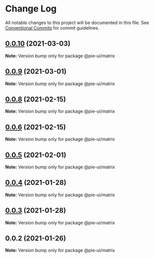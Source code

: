 # Change Log

All notable changes to this project will be documented in this file.
See [Conventional Commits](https://conventionalcommits.org) for commit guidelines.

## [0.0.10](https://github.com/pie-framework/pie-ui/compare/@pie-ui/matrix@0.0.9...@pie-ui/matrix@0.0.10) (2021-03-03)

**Note:** Version bump only for package @pie-ui/matrix





## [0.0.9](https://github.com/pie-framework/pie-ui/compare/@pie-ui/matrix@0.0.8...@pie-ui/matrix@0.0.9) (2021-03-01)

**Note:** Version bump only for package @pie-ui/matrix





## [0.0.8](https://github.com/pie-framework/pie-ui/compare/@pie-ui/matrix@0.0.6...@pie-ui/matrix@0.0.8) (2021-02-15)

**Note:** Version bump only for package @pie-ui/matrix





## [0.0.6](https://github.com/pie-framework/pie-ui/compare/@pie-ui/matrix@0.0.5...@pie-ui/matrix@0.0.6) (2021-02-15)

**Note:** Version bump only for package @pie-ui/matrix





## [0.0.5](https://github.com/pie-framework/pie-ui/compare/@pie-ui/matrix@0.0.4...@pie-ui/matrix@0.0.5) (2021-02-01)

**Note:** Version bump only for package @pie-ui/matrix





## [0.0.4](https://github.com/pie-framework/pie-ui/compare/@pie-ui/matrix@0.0.3...@pie-ui/matrix@0.0.4) (2021-01-28)

**Note:** Version bump only for package @pie-ui/matrix





## [0.0.3](https://github.com/pie-framework/pie-ui/compare/@pie-ui/matrix@0.0.2...@pie-ui/matrix@0.0.3) (2021-01-28)

**Note:** Version bump only for package @pie-ui/matrix





## 0.0.2 (2021-01-26)

**Note:** Version bump only for package @pie-ui/matrix
